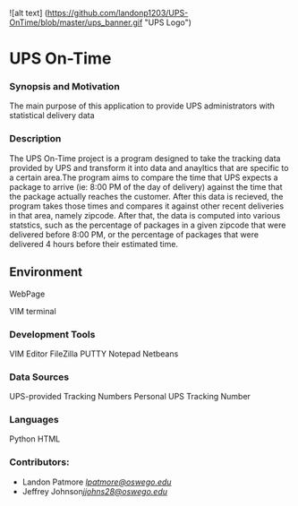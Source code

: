 ![alt text] (https://github.com/landonp1203/UPS-OnTime/blob/master/ups_banner.gif "UPS Logo")

# UPS On-Time

### Synopsis and Motivation
The main purpose of this application to provide UPS administrators with statistical delivery data




### Description
The UPS On-Time project is a program designed to take the tracking data provided by UPS and transform it into data and anayltics that are specific to a certain area.The program aims to compare the time that UPS expects a package to arrive (ie: 8:00 PM of the day of delivery) against the time that the package actually reaches the  customer. After this data is recieved, the program takes those times and compares it against other recent deliveries in that area, namely zipcode. After that, the data is computed into various statstics, such as the percentage of packages in a given zipcode that were delivered before 8:00 PM, or the percentage of packages that were delivered 4 hours before their estimated time. 

## Environment
WebPage

VIM terminal

### Development Tools
VIM Editor
FileZilla
PUTTY
Notepad
Netbeans


### Data Sources
UPS-provided Tracking Numbers
Personal UPS Tracking Number

### Languages
Python
HTML

### Contributors:
* Landon Patmore *lpatmore@oswego.edu*
* Jeffrey Johnson*jjohns28@oswego.edu*
